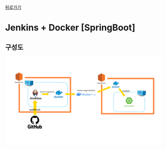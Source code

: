 [뒤로가기](../../README.md)<br>

# Jenkins + Docker [SpringBoot]

## 구성도

![img](../Img/jenkins%2BDocker%20%5Bspringboot%5D.png)
